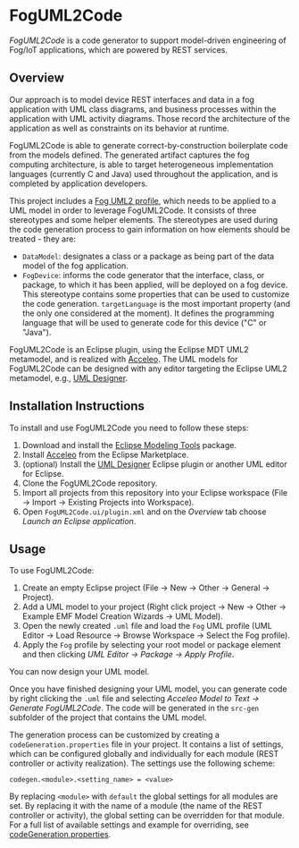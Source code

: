 # FogUML2Code

*FogUML2Code* is a code generator to support model-driven engineering of Fog/IoT applications, which are powered by REST services.


## Overview

Our approach is to model device REST interfaces and data in a fog application with UML class diagrams, and business processes within the application with UML activity diagrams. Those record the architecture of the application as well as constraints on its behavior at runtime.

FogUML2Code is able to generate correct-by-construction boilerplate code from the models defined. The generated artifact captures the fog computing architecture, is able to target heterogeneous implementation languages (currently C and Java) used throughout the application, and is completed by application developers.

This project includes a [Fog UML2 profile](./FogUMLProfile), which needs to be applied to a UML model in order to leverage FogUML2Code. It consists of three stereotypes and some helper elements. The stereotypes are used during the code generation process to gain information on how elements should be treated - they are:
* `DataModel`: designates a class or a package as being part of the data model of the fog application.
* `FogDevice`: informs the code generator that the interface, class, or package, to which it has been applied, will be deployed on a fog device. This stereotype contains some properties that can be used to customize the code generation. `targetLanguage` is the most important property (and the only one considered at the moment). It defines the programming language that will be used to generate code for this device ("C" or "Java").

FogUML2Code is an Eclipse plugin, using the Eclipse MDT UML2 metamodel, and is realized with [Acceleo](https://www.eclipse.org/acceleo/). The UML models for FogUML2Code can be designed with any editor targeting the Eclipse UML2 metamodel, e.g., [UML Designer](http://www.umldesigner.org/).


## Installation Instructions

To install and use FogUML2Code you need to follow these steps:
1. Download and install the [Eclipse Modeling Tools](https://www.eclipse.org/downloads/packages/) package.
2. Install [Acceleo](https://marketplace.eclipse.org/content/acceleo) from the Eclipse Marketplace.
3. (optional) Install the [UML Designer](http://www.umldesigner.org/) Eclipse plugin or another UML editor for Eclipse.
4. Clone the FogUML2Code repository.
5. Import all projects from this repository into your Eclipse workspace (File -> Import -> Existing Projects into Workspace).
6. Open `FogUML2Code.ui/plugin.xml` and on the *Overview* tab choose *Launch an Eclipse application*.


## Usage

To use FogUML2Code:
1. Create an empty Eclipse project (File -> New -> Other -> General -> Project).
2. Add a UML model to your project (Right click project -> New -> Other -> Example EMF Model Creation Wizards -> UML Model).
3. Open the newly created `.uml` file and load the `Fog` UML profile (UML Editor -> Load Resource -> Browse Workspace -> Select the Fog profile).
4. Apply the `Fog` profile by selecting your root model or package element and then clicking *UML Editor -> Package -> Apply Profile*.

You can now design your UML model.

Once you have finished designing your UML model, you can generate code by right clicking the `.uml` file and selecting *Acceleo Model to Text -> Generate FogUML2Code*. The code will be generated in the `src-gen` subfolder of the project that contains the UML model.

The generation process can be customized by creating a `codeGeneration.properties` file in your project. It contains a list of settings, which can be configured globally and individually for each module (REST controller or activity realization). The settings use the following scheme:

```
codegen.<module>.<setting_name> = <value>
```

By replacing `<module>` with `default` the global settings for all modules are set.
By replacing it with the name of a module (the name of the REST controller or activity), the global setting can be overridden for that module. For a full list of available settings and example for overriding, see [codeGeneration.properties](./FogUML2Code/src/pusztai/thomas/architecture/fog/uml/gen/properties/codeGeneration.properties).

